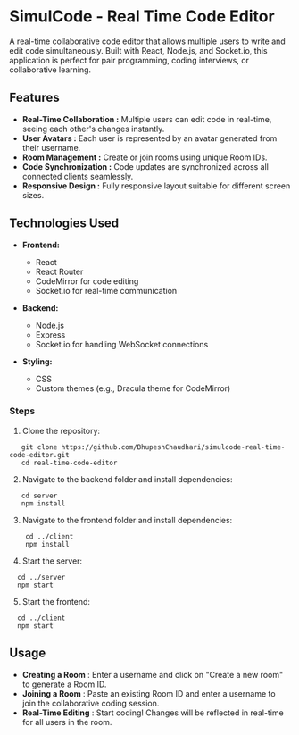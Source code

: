 # SimulCode - Real Time Code Editor

A real-time collaborative code editor that allows multiple users to write and edit code simultaneously. Built with React, Node.js, and Socket.io, this application is perfect for pair programming, coding interviews, or collaborative learning.

## Features

- **Real-Time Collaboration :** Multiple users can edit code in real-time, seeing each other's changes instantly.
- **User Avatars :** Each user is represented by an avatar generated from their username.
- **Room Management :** Create or join rooms using unique Room IDs.
- **Code Synchronization :** Code updates are synchronized across all connected clients seamlessly.
- **Responsive Design :** Fully responsive layout suitable for different screen sizes.

## Technologies Used

- **Frontend:**
  - React
  - React Router
  - CodeMirror for code editing
  - Socket.io for real-time communication

- **Backend:**
  - Node.js
  - Express
  - Socket.io for handling WebSocket connections

- **Styling:**
  - CSS
  - Custom themes (e.g., Dracula theme for CodeMirror)

### Steps

1. Clone the repository:
```
   git clone https://github.com/BhupeshChaudhari/simulcode-real-time-code-editor.git
   cd real-time-code-editor
```

2. Navigate to the backend folder and install dependencies:
```
   cd server
   npm install
```

3. Navigate to the frontend folder and install dependencies:
```
    cd ../client
    npm install
```

4. Start the server:
```
  cd ../server
  npm start
```

5. Start the frontend:
```
  cd ../client
  npm start
```

## Usage

- **Creating a Room** : Enter a username and click on "Create a new room" to generate a Room ID.
- **Joining a Room** : Paste an existing Room ID and enter a username to join the collaborative coding session.
- **Real-Time Editing** : Start coding! Changes will be reflected in real-time for all users in the room.


